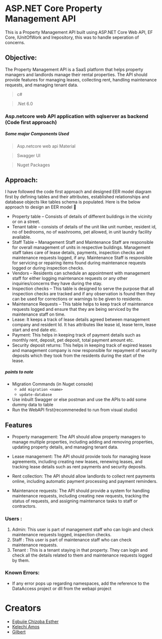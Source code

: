 
# ASP.NET Core  Property Management API

This is a Property Management API built using ASP.NET Core Web API, EF Core, IUnitOfWork and Irepository, this was to handle seperation of concerns.

## Objective: 
The Property Management API is a SaaS platform that helps property managers and landlords manage their rental properties. The API should provide features for managing leases, collecting rent, handling maintenance requests, and managing tenant data.

> c#

> .Net 6.0
> 
 ###  Asp.netcore  web API application with sqlserver as backend (Code first approach)
##### Some major Components Used
> Asp.netcore web api Material

> Swagger UI

> Nuget Packages

## Approach: 
I have followed the code first approach and designed EER model diagram first by defining tables and their attributes, established relationships and database objects like tables schema is populated. 
Here is the below approach to design an EER model 
-	Property table – Consists of details of different buildings in the vicinity or on a street. 
-	Tenant table – consists of details of the unit like unit number, resident id, no of bedrooms, no of washrooms, pet allowed, in unit laundry facility available.
-	Staff Table – Management Staff and Maintenance Staff are responsible for overall management of units in respective buildings. Management staff takes care of lease details, payments, inspection checks and maintenance requests logged, if any. Maintenance Staff is responsible for servicing or repairing items found during maintenance requests logged or during inspection checks.
- Vendors – Residents can schedule an appointment with management staff for either logging maintenance requests or any other inquiries/concerns they have during the stay.
-	Inspection checks – This table is designed to serve the purpose that all inspection checks are tracked and if any observation is found then they can be used for corrections or warnings to be given to residents.
-	Maintenance Requests – This table helps to keep track of maintenance requests logged and ensure that they are being serviced by the maintenance staff on time.
-	Lease: It keeps a track of lease details agreed between management company and resident Id. It has attributes like lease id, lease term, lease start and end date etc. 
- Payment:  This helps in keeping track of payment details such as monthly rent, deposit, pet deposit, total payment amount etc. 
-	Security deposit returns: This helps in keeping track of expired leases and management company is now responsible for repayment of security deposits which they took from the residents during the start of the lease. 



##### _points to note_

- Migration Commands (in Nuget console)
  - `add migration <name>`
  - `update-database`
- Use inbuilt Swagger or else postman and use the APIs to add some dummy data to table
- Run the WebAPI first(recommeneded to run from visual studio)
## Features

* Property management: The API should allow property managers to manage multiple properties, including adding and removing properties, updating property details, and managing tenant data.


* Lease management: The API should provide tools for managing lease agreements, including creating new leases, renewing leases, and tracking lease details such as rent payments and security deposits.


* Rent collection: The API should allow landlords to collect rent payments online, including automatic payment processing and payment reminders.


* Maintenance requests: The API should provide a system for handling maintenance requests, including creating new requests, tracking the status of requests, and assigning maintenance tasks to staff or contractors.


### Users :

1)	Admin: This user is part of management staff who can login and check maintenance requests logged, inspection checks. 
2)	Staff : This user is part of maintenance staff who can check maintenance requests.
3)	Tenant : This is a tenant staying in that property. They can login and check all the details related to them and maintenance requests logged by them. 

### Known Errors:

- If any error pops up regarding namespaces, add the reference to the DataAccess project or dll from the webapi project

# Creators
* [Egbujie Chizoba Esther](https://github.com/Chizober)
* [Kelechi Amos](https://github.com/Kellyncodes)
* [Gilbert ](https://github.com/gillb08)
